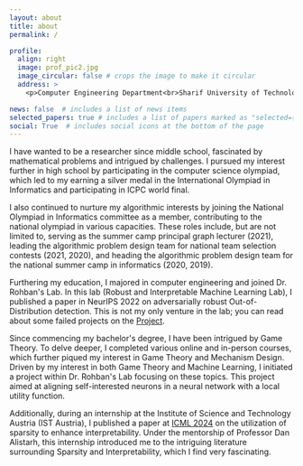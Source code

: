 ```yaml
---
layout: about
title: about
permalink: /

profile:
  align: right
  image: prof_pic2.jpg
  image_circular: false # crops the image to make it circular
  address: >
    <p>Computer Engineering Department<br>Sharif University of Technology </p>

news: false  # includes a list of news items
selected_papers: true # includes a list of papers marked as "selected={true}"
social: True  # includes social icons at the bottom of the page
---
```


I have wanted to be a researcher since middle school, fascinated by mathematical problems 
and intrigued by challenges. I pursued my interest further in high school by participating 
in the computer science olympiad, which led to my earning a silver medal in the International 
Olympiad in Informatics and participating in ICPC world final. 

I also continued to nurture my algorithmic interests by joining the National Olympiad 
in Informatics committee as a member,  contributing to the national olympiad in various capacities.
These roles include, but are not limited to, serving as the 
summer camp principal graph lecturer (2021), 
leading the algorithmic problem design team for national team selection contests (2021, 2020), 
and heading the algorithmic problem design team for the national summer camp in informatics (2020, 2019).

Furthering my education, I majored in computer engineering and joined Dr. Rohban's Lab. 
In this lab (Robust and Interpretable Machine Learning Lab), I published a paper in NeurIPS 2022 
on adversarially robust Out-of-Distribution detection. 
This is not my only venture in the lab; you can read about some failed projects on the <a href="/projects/" >Project</a>. 

Since commencing my bachelor's degree, I have been intrigued by Game Theory. 
To delve deeper, I completed various online and in-person courses, 
which further piqued my interest in Game Theory and Mechanism Design. 
Driven by my interest in both Game Theory and Machine Learning, 
I initiated a project within Dr. Rohban's Lab focusing on these topics. 
This project aimed at aligning self-interested neurons in a neural network with a local utility function.

Additionally, during an internship at the Institute of Science and Technology Austria (IST Austria), 
I published a paper at <a href="https://icml.cc/virtual/2024/poster/33092">ICML 2024</a> on the utilization of sparsity to enhance interpretability. 
Under the mentorship of Professor Dan Alistarh, this internship introduced me to the intriguing literature 
surrounding Sparsity and Interpretability, which I find very fascinating.



